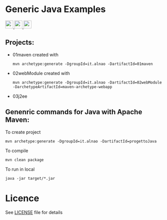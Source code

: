 # Generic Java Examples

<a href="https://www.alnao.it/javaee/"> 
        <img src="https://img.shields.io/badge/alnao-.it-blue?logo=amazoncloudwatch&logoColor=A6C9E2" height="25px">
        <img src="https://img.shields.io/badge/Java-ED8B00?style=plastic&logo=java&logoColor=white" height="25px"/>
        <img src="https://img.shields.io/badge/SpringBoot-6DB33F?style=plastic&logo=SpringBoot&logoColor=white" height="25px" />
</a>

## Projects:

- 01maven created with 
        
      mvn archetype:generate -DgroupId=it.alnao -DartifactId=01maven
- 02webModule created with 
        
      mvn archetype:generate -DgroupId=it.alnao -DartifactId=02webModule -DarchetypeArtifactId=maven-archetype-webapp 
- 03j2ee 


## Genenric commands for Java with Apache Maven:
 
To create project
 
```
mvn archetype:generate -DgroupId=it.alnao -DartifactId=progettoJava
```

To compile
 
```
mvn clean package
```

To run in local

```
java -jar target/*.jar

```

# Licence
See <a href="https://github.com/alnao/JavaExamples/blob/master/LICENSE">LICENSE</a> file for details
